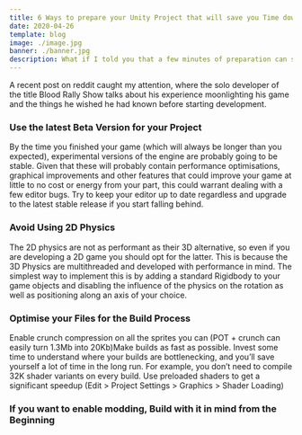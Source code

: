 ```yaml
---
title: 6 Ways to prepare your Unity Project that will save you Time down the Road
date: 2020-04-26
template: blog
image: ./image.jpg
banner: ./banner.jpg
description: What if I told you that a few minutes of preparation can save you hours further along into the development of your game? The creator of Blood Rally Show shares some valuable insights.
---
```


A recent post on reddit caught my attention, where the solo developer of the title Blood Rally Show talks about his experience moonlighting his game and the things he wished he had known before starting development. 


### Use the latest Beta Version for your Project

By the time you finished your game (which will always be longer than you expected), experimental versions of the engine are probably going to be stable. Given that these will probably contain performance optimisations, graphical improvements and other features
that could improve your game at little to no cost or energy from your part, this could warrant dealing with a few editor bugs. Try to keep your editor up to date regardless and upgrade to the latest stable release if you start falling behind.

### Avoid Using 2D Physics

The 2D physics are not as performant as their 3D alternative, so even if you are developing a 2D game you should opt for the latter. 
This is because the 3D Physics are multithreaded and developed with performance in mind. The simplest way to implement this is by adding a 
standard Rigidbody to your game objects and disabling the influence of the physics on the rotation as well as positioning along an axis of your choice.

### Optimise your Files for the Build Process

Enable crunch compression on all the sprites you can (POT + crunch can easily turn 1.3Mb into 20Kb)Make builds as fast as possible. Invest some time to understand where your builds are bottlenecking, and you’ll save yourself a lot of time in the long run. For example, you don’t need to compile 32K shader variants on every build. Use preloaded shaders to get a significant speedup (Edit > Project Settings > Graphics > Shader Loading)


### If you want to enable modding, Build with it in mind from the Beginning
